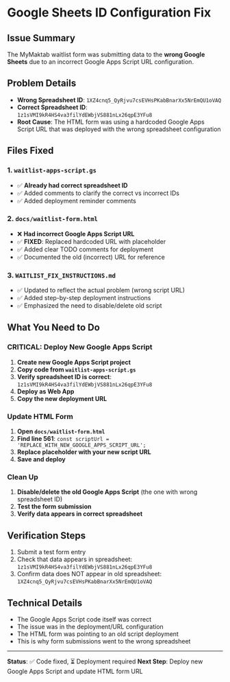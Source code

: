 # Google Sheets ID Configuration Fix

## Issue Summary
The MyMaktab waitlist form was submitting data to the **wrong Google Sheets** due to an incorrect Google Apps Script URL configuration.

## Problem Details
- **Wrong Spreadsheet ID**: `1XZ4cnq5_QyRjvu7csEVHsPKabBnarXx5NrEmQU1oVAQ`
- **Correct Spreadsheet ID**: `1z1sVMI9kR4HS4va3filYdEWbjVS881nLx26qpE3YFu8`
- **Root Cause**: The HTML form was using a hardcoded Google Apps Script URL that was deployed with the wrong spreadsheet configuration

## Files Fixed

### 1. `waitlist-apps-script.gs`
- ✅ **Already had correct spreadsheet ID**
- ✅ Added comments to clarify the correct vs incorrect IDs
- ✅ Added deployment reminder comments

### 2. `docs/waitlist-form.html`
- ❌ **Had incorrect Google Apps Script URL**
- ✅ **FIXED**: Replaced hardcoded URL with placeholder
- ✅ Added clear TODO comments for deployment
- ✅ Documented the old (incorrect) URL for reference

### 3. `WAITLIST_FIX_INSTRUCTIONS.md`
- ✅ Updated to reflect the actual problem (wrong script URL)
- ✅ Added step-by-step deployment instructions
- ✅ Emphasized the need to disable/delete old script

## What You Need to Do

### CRITICAL: Deploy New Google Apps Script
1. **Create new Google Apps Script project**
2. **Copy code from `waitlist-apps-script.gs`**
3. **Verify spreadsheet ID is correct**: `1z1sVMI9kR4HS4va3filYdEWbjVS881nLx26qpE3YFu8`
4. **Deploy as Web App**
5. **Copy the new deployment URL**

### Update HTML Form
1. **Open `docs/waitlist-form.html`**
2. **Find line 561**: `const scriptUrl = 'REPLACE_WITH_NEW_GOOGLE_APPS_SCRIPT_URL';`
3. **Replace placeholder with your new script URL**
4. **Save and deploy**

### Clean Up
1. **Disable/delete the old Google Apps Script** (the one with wrong spreadsheet ID)
2. **Test the form submission**
3. **Verify data appears in correct spreadsheet**

## Verification Steps
1. Submit a test form entry
2. Check that data appears in spreadsheet: `1z1sVMI9kR4HS4va3filYdEWbjVS881nLx26qpE3YFu8`
3. Confirm data does NOT appear in old spreadsheet: `1XZ4cnq5_QyRjvu7csEVHsPKabBnarXx5NrEmQU1oVAQ`

## Technical Details
- The Google Apps Script code itself was correct
- The issue was in the deployment/URL configuration
- The HTML form was pointing to an old script deployment
- This is why form submissions went to the wrong spreadsheet

---

**Status**: ✅ Code fixed, ⏳ Deployment required
**Next Step**: Deploy new Google Apps Script and update HTML form URL
